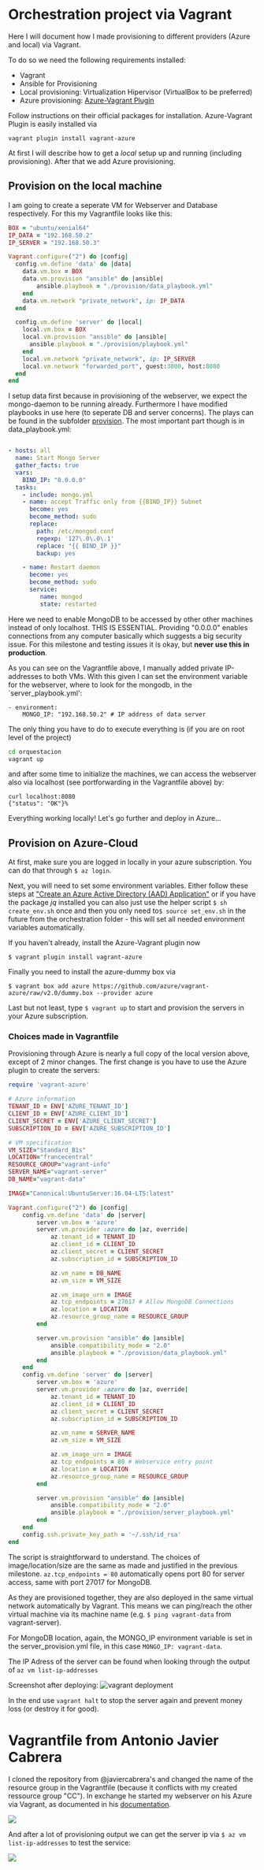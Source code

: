 # Orchestration project via Vagrant

Here I will document how I made provisioning to different providers (Azure and local) via Vagrant. 

To do so we need the following requirements installed:

- Vagrant
- Ansible for Provisioning
- Local provisioning: Virtualization Hipervisor (VirtualBox to be preferred)
- Azure provisioning: [Azure-Vagrant Plugin](https://github.com/Azure/vagrant-azure)

Follow instructions on their official packages for installation.
Azure-Vagrant Plugin is easily installed via 

`vagrant plugin install vagrant-azure`

At first I will describe how to get a _local_ setup up and running (including provisioning). After that we add Azure provisioning.

## Provision on the local machine

I am going to create a seperate VM for Webserver and Database respectively. For this my Vagrantfile looks like this:

```ruby
BOX = "ubuntu/xenial64"
IP_DATA = "192.168.50.2"
IP_SERVER = "192.168.50.3"

Vagrant.configure("2") do |config|
  config.vm.define 'data' do |data|
    data.vm.box = BOX
    data.vm.provision "ansible" do |ansible|
		ansible.playbook = "./provision/data_playbook.yml"
    end
    data.vm.network "private_network", ip: IP_DATA
  end

  config.vm.define 'server' do |local|	
    local.vm.box = BOX
    local.vm.provision "ansible" do |ansible|
      ansible.playbook = "./provision/playbook.yml"
    end
    local.vm.network "private_network", ip: IP_SERVER 
    local.vm.network "forwarded_port", guest:3000, host:8080
  end
end

```
I setup data first because in provisioning of the webserver, we expect the mongo-daemon to be running already.
Furthermore I have modified playbooks in use here (to seperate DB and server concerns). The plays can be found in the subfolder [provision](https://github.com/alex1ai/ugr-master-cc/tree/master/orquestacion/local/provision). The most important part though is in data_playbook.yml:

```yml

- hosts: all
  name: Start Mongo Server
  gather_facts: true
  vars:
    BIND_IP: "0.0.0.0" 
  tasks:
    - include: mongo.yml
    - name: accept Traffic only from {{BIND_IP}} Subnet 
      become: yes
      become_method: sudo
      replace:
        path: /etc/mongod.conf
        regexp: '127\.0\.0\.1'
        replace: "{{ BIND_IP }}"
        backup: yes

    - name: Restart daemon
      become: yes
      become_method: sudo
      service:
         name: mongod
         state: restarted
```

Here we need to enable MongoDB to be accessed by other other machines instead of only localhost. THIS IS ESSENTIAL. Providing "0.0.0.0" enables connections from any computer basically which suggests a big security issue. For this milestone and testing issues it is okay, but **never use this in production**.

As you can see on the Vagrantfile above, I manually added private IP-addresses to both VMs. With this given I can set the environment variable for the webserver, where to look for the mongodb, in the `server_playbook.yml':

```
- environment: 
    MONGO_IP: "192.168.50.2" # IP address of data server
```

The only thing you have to do to execute everything is (if you are on root level of the project)

```bash
cd orquestacion
vagrant up
``` 

and after some time to initialize the machines, we can access the webserver also via localhost (see portforwarding in the Vagrantfile above) by:

```
curl localhost:8080
{"status": "OK"}%                              
```

Everything working locally! Let's go further and deploy in Azure...

## Provision on Azure-Cloud

At first, make sure you are logged in locally in your azure subscription. You can do that through `$ az login`.

Next, you will need to set some environment variables. Either follow these steps at ["Create an Azure Active Directory (AAD) Application"](https://github.com/Azure/vagrant-azure) or if you have the package _jq_ installed you can also just use the helper script `$ sh create_env.sh` once and then you only need to`$ source set_env.sh` in the future from the orchestration folder - this will set all needed environment variables automatically.

If you haven't already, install the Azure-Vagrant plugin now

`$ vagrant plugin install vagrant-azure`

Finally you need to install the azure-dummy box via

`$ vagrant box add azure https://github.com/azure/vagrant-azure/raw/v2.0/dummy.box --provider azure`

Last but not least, type `$ vagrant up` to start and provision the servers in your Azure subscription.

### Choices made in Vagrantfile

Provisioning through Azure is nearly a full copy of the local version above, except of 2 minor changes. The first change is you have to use the Azure plugin to create the servers: 

```ruby
require 'vagrant-azure'

# Azure information
TENANT_ID = ENV['AZURE_TENANT_ID']
CLIENT_ID = ENV['AZURE_CLIENT_ID']
CLIENT_SECRET = ENV['AZURE_CLIENT_SECRET']
SUBSCRIPTION_ID = ENV['AZURE_SUBSCRIPTION_ID']

# VM specification
VM_SIZE="Standard_B1s"
LOCATION="francecentral"
RESOURCE_GROUP="vagrant-info"
SERVER_NAME="vagrant-server"
DB_NAME="vagrant-data"

IMAGE="Canonical:UbuntuServer:16.04-LTS:latest"

Vagrant.configure("2") do |config|
    config.vm.define 'data' do |server|
        server.vm.box = 'azure'
        server.vm.provider :azure do |az, override|
            az.tenant_id = TENANT_ID 
            az.client_id = CLIENT_ID
            az.client_secret = CLIENT_SECRET
            az.subscription_id = SUBSCRIPTION_ID

            az.vm_name = DB_NAME
            az.vm_size = VM_SIZE

            az.vm_image_urn = IMAGE
            az.tcp_endpoints = 27017 # Allow MongoDB Connections
            az.location = LOCATION
            az.resource_group_name = RESOURCE_GROUP
        end

        server.vm.provision "ansible" do |ansible|
            ansible.compatibility_mode = "2.0"
            ansible.playbook = "./provision/data_playbook.yml"
        end
    end
    config.vm.define 'server' do |server|
        server.vm.box = 'azure'
        server.vm.provider :azure do |az, override|
            az.tenant_id = TENANT_ID 
            az.client_id = CLIENT_ID
            az.client_secret = CLIENT_SECRET
            az.subscription_id = SUBSCRIPTION_ID

            az.vm_name = SERVER_NAME
            az.vm_size = VM_SIZE

            az.vm_image_urn = IMAGE
            az.tcp_endpoints = 80 # Webservice entry point
            az.location = LOCATION
            az.resource_group_name = RESOURCE_GROUP
        end

        server.vm.provision "ansible" do |ansible|
            ansible.compatibility_mode = "2.0"
            ansible.playbook = "./provision/server_playbook.yml"
        end
    end
    config.ssh.private_key_path = '~/.ssh/id_rsa'
end

```

The script is straightforward to understand. The choices of image/location/size are the same as made and justified in the previous milestone. `az.tcp_endpoints = 80` automatically opens port 80 for server access, same with port 27017 for MongoDB.

As they are provisioned together, they are also deployed in the same virtual network automatically by Vagrant. This means we can ping/reach the other virtual machine via its machine name (e.g. `$ ping vagrant-data` from vagrant-server).

For MongoDB location, again, the MONGO_IP environment variable is set in the server_provision.yml file, in this case `MONGO_IP: vagrant-data`.

The IP Adress of the server can be found when looking through the output of `az vm list-ip-addresses`

Screenshot after deploying:
![vagrant deployment](https://github.com/alex1ai/ugr-master-cc/blob/gh-pages/orquestacion/screen.png)

In the end use `vagrant halt` to stop the server again and prevent money loss (or destroy it for good).

# Vagrantfile from Antonio Javier Cabrera

I cloned the repository from @javiercabrera's and changed the name of the resource group in the Vagrantfile (because it conflicts with my created ressource group "CC"). In exchange he started my webserver on his Azure via Vagrant, as documented in his [documentation](https://github.com/javiercabrera184/ProyectoCC/blob/master/docs/Hito5.md).

![](https://github.com/alex1ai/ugr-master-cc/blob/gh-pages/orquestacion/antonio.png)

And after a lot of provisioning output we can get the server ip via `$ az vm list-ip-addresses` to test the service:

![](https://github.com/alex1ai/ugr-master-cc/blob/gh-pages/orquestacion/antonio1.png)

